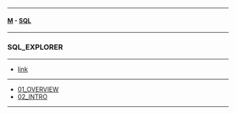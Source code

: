 
---

#### [M](https://github.com/ttltrk/TTT/blob/master/menu.md) - [SQL](https://github.com/ttltrk/TTT/blob/master/SQL/SQL.md)

---

### SQL_EXPLORER

---

* [link](https://mylearn.oracle.com/ou/learning-path/oracle-sql-explorer/79918)

---

* [01_OVERVIEW](https://github.com/ttltrk/TTT/blob/master/SQL/SQL_EXPLORER/01_OVERVIEW/01_OVERVIEW.md)
* [02_INTRO](https://github.com/ttltrk/TTT/blob/master/SQL/SQL_EXPLORER/02_INTRO/02_INTRO.md)

---
